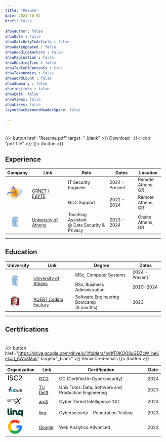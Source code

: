 ```yaml
---
title: "Resume"
date: 2024-10-02
draft: false

showauthor: false
showDate : false
showDateOnlyInArticle : false
showDateUpdated : false
showHeadingAnchors : false
showPagination : false
showReadingTime : false
showTableOfContents : true
showTaxonomies : false 
showWordCount : false
showSummary : false
sharingLinks : false
showEdit: false
showViews: false
showLikes: false
layoutBackgroundHeaderSpace: false

---
```

#
{{< button href="Resume.pdf" target="_blank" >}}
Downloadㅤ{{< icon "pdf-file" >}}
{{< /button >}}

## Experience

<table>
    <thead>
        <tr>
            <th>Company</th>
            <th>Link</th>
            <th>Role</th>
            <th>Dates</th>
            <th>Location</th>
        </tr>
    </thead>
    <tbody>
        <tr>
            <td rowspan=3><img class="customEntitityLogo" src="grnet.png" width="50"/></td>
            <td rowspan=3><a href="https://grnet.gr/en" target="_blank">GRNET / ΕΔΥΤΕ</a></td>
        </tr>
        <tr>
            <td>IT Security Engineer</td>
            <td>2024 - Present</td>
            <td>Remote </br> Athens, GR</td>
        </tr>
        <tr>
            <td>NOC Support</td>
            <td>2022 - 2024</td>
            <td>Remote </br> Athens, GR</td>
        </tr>
        <tr>
            <td><img class="customEntitityLogo" src="uoa.png" width="50"/></td>
            <td><a href="https://en.uoa.gr/" target="_blank">University of Athens</a></td>
            <td>Teaching Assistant<br>@ Data Security & Privacy</td>
            <td>2023 - 2024</td>
            <td>Onsite </br> Athens, GR</td>
        </tr>
    </tbody>
</table>

---

## Education

<table>
    <thead>
        <tr>
            <th>University</th>
            <th>Link</th>
            <th>Degree</th>
            <th>Dates</th>
        </tr>
    </thead>
    <tbody>
        <tr>
            <td rowspan=3><img class="customEntitityLogo" src="uoa.png" width="50"/></td>
            <td rowspan=3><a href="https://en.uoa.gr/" target="_blank">University of Athens</a></td>
        </tr>
        <tr>
            <td>MSc, Computer Systems</td>
            <td>2024 - Present</td>
        </tr>
        <tr>
            <td>BSc, Business Administration</td>
            <td>2019-2024</td>
        </tr>
        <tr>
            <td><img class="customEntitityLogo" src="aueb.png" width="50"/></td>
            <td><a href="https://codingfactory.aueb.gr/" target="_blank">AUEB | Coding Factory</a></td>
            <td>Software Engineering Bootcamp <br>(8 months)</td>
            <td>2023</td>
        </tr>
    </tbody>
</table>

---

## Certifications
#
{{< button href="https://drive.google.com/drive/u/1/folders/1yrIfF0KOO8uGDZcW_heKekJJ_AWc3Ma5" target="_blank" >}}
Show Credentials
{{< /button >}}

<table>
    <thead>
        <tr>
            <th>Organization</th>
            <th>Link</th>
            <th>Certification</th>
            <th>Date</th>
        </tr>
    </thead>
    <tbody>
        <tr>
            <td><img class="customEntitityLogo" src="isc2.png" width="50"/></td>
            <td><a href="https://www.isc2.org/" target="_blank">ISC2</a></td>
            <td>CC (Certified in Cybersecurity)</td>
            <td>2024</td>
        </tr>
        <tr>
            <td><img class="customEntitityLogo" src="tudelft.png" width="50"/></td>
            <td><a href="https://www.edx.org/school/delftx" target="_blank">TU Delft</a></td>
            <td>Unix Tools: Data, Software and Production Engineering</td>
            <td>2023</td>
        </tr>
        <tr>
            <td><img class="customEntitityLogo" src="arcX.webp" width="50"/></td>
            <td><a href="https://arcx.io/" target="_blank" >arcX</a></td>
            <td>Cyber Threat Intelligence 101</td>
            <td>2023</td>
        </tr>
        <tr>
            <td><img class="customEntitityLogo" src="linq.svg" width="50"/></td>
            <td><a href="https://linq.co/" target="_blank" >linq</a></td>
            <td>Cybersecurity - Penetration Testing</td>
            <td>2023</td>
        </tr>
        <tr>
            <td><img class="customEntitityLogo" src="google.webp" width="50"/></td>
            <td><a href="https://grow.google/intl/europe/" target="_blank">Google</a></td>
            <td>Web Analytics Advanced</td>
            <td>2023</td>
        </tr>
    </tbody>
</table>